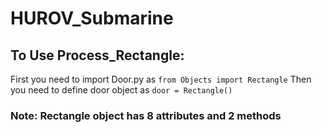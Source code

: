 # HUROV_Submarine

## To Use Process_Rectangle:
First you need to import Door.py as ```from Objects import Rectangle```
Then you need to define door object as ```door = Rectangle()```
<h3>Note: Rectangle object has 8 attributes and 2 methods
  

